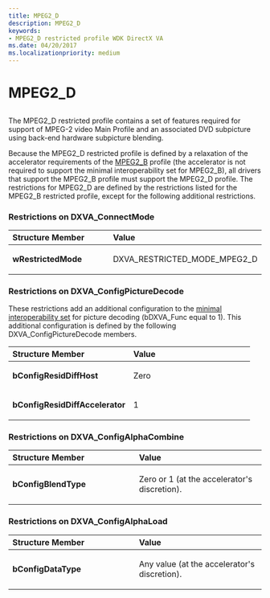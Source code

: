 ```yaml
---
title: MPEG2_D
description: MPEG2_D
keywords:
- MPEG2_D restricted profile WDK DirectX VA
ms.date: 04/20/2017
ms.localizationpriority: medium
---
```


# MPEG2\_D


## <span id="ddk_mpeg2_d_gg"></span><span id="DDK_MPEG2_D_GG"></span>


The MPEG2\_D restricted profile contains a set of features required for support of MPEG-2 video Main Profile and an associated DVD subpicture using back-end hardware subpicture blending.

Because the MPEG2\_D restricted profile is defined by a relaxation of the accelerator requirements of the [MPEG2\_B](mpeg2-b.md) profile (the accelerator is not required to support the minimal interoperability set for MPEG2\_B), all drivers that support the MPEG2\_B profile must support the MPEG2\_D profile. The restrictions for MPEG2\_D are defined by the restrictions listed for the MPEG2\_B restricted profile, except for the following additional restrictions.

### <span id="Restrictions_on_DXVA_ConnectMode"></span><span id="restrictions_on_dxva_connectmode"></span><span id="RESTRICTIONS_ON_DXVA_CONNECTMODE"></span>Restrictions on DXVA\_ConnectMode

<table>
<colgroup>
<col width="50%" />
<col width="50%" />
</colgroup>
<thead>
<tr class="header">
<th align="left">Structure Member</th>
<th align="left">Value</th>
</tr>
</thead>
<tbody>
<tr class="odd">
<td align="left"><p><strong>wRestrictedMode</strong></p></td>
<td align="left"><p>DXVA_RESTRICTED_MODE_MPEG2_D</p></td>
</tr>
</tbody>
</table>

 

### <span id="Restrictions_on_DXVA_ConfigPictureDecode"></span><span id="restrictions_on_dxva_configpicturedecode"></span><span id="RESTRICTIONS_ON_DXVA_CONFIGPICTUREDECODE"></span>Restrictions on DXVA\_ConfigPictureDecode

These restrictions add an additional configuration to the [minimal interoperability set](minimal-interoperability-configuration-sets.md) for picture decoding (bDXVA\_Func equal to 1). This additional configuration is defined by the following DXVA\_ConfigPictureDecode members.

<table>
<colgroup>
<col width="50%" />
<col width="50%" />
</colgroup>
<thead>
<tr class="header">
<th align="left">Structure Member</th>
<th align="left">Value</th>
</tr>
</thead>
<tbody>
<tr class="odd">
<td align="left"><p><strong>bConfigResidDiffHost</strong></p></td>
<td align="left"><p>Zero</p></td>
</tr>
<tr class="even">
<td align="left"><p><strong>bConfigResidDiffAccelerator</strong></p></td>
<td align="left"><p>1</p></td>
</tr>
</tbody>
</table>

 

### <span id="Restrictions_on_DXVA_ConfigAlphaCombine"></span><span id="restrictions_on_dxva_configalphacombine"></span><span id="RESTRICTIONS_ON_DXVA_CONFIGALPHACOMBINE"></span>Restrictions on DXVA\_ConfigAlphaCombine

<table>
<colgroup>
<col width="50%" />
<col width="50%" />
</colgroup>
<thead>
<tr class="header">
<th align="left">Structure Member</th>
<th align="left">Value</th>
</tr>
</thead>
<tbody>
<tr class="odd">
<td align="left"><p><strong>bConfigBlendType</strong></p></td>
<td align="left"><p>Zero or 1 (at the accelerator's discretion).</p></td>
</tr>
</tbody>
</table>

 

### <span id="Restrictions_on_DXVA_ConfigAlphaLoad"></span><span id="restrictions_on_dxva_configalphaload"></span><span id="RESTRICTIONS_ON_DXVA_CONFIGALPHALOAD"></span>Restrictions on DXVA\_ConfigAlphaLoad

<table>
<colgroup>
<col width="50%" />
<col width="50%" />
</colgroup>
<thead>
<tr class="header">
<th align="left">Structure Member</th>
<th align="left">Value</th>
</tr>
</thead>
<tbody>
<tr class="odd">
<td align="left"><p><strong>bConfigDataType</strong></p></td>
<td align="left"><p>Any value (at the accelerator's discretion).</p></td>
</tr>
</tbody>
</table>

 

 

 





